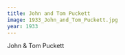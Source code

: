 ```yaml
---
title: John and Tom Puckett
image: 1933_John_and_Tom_Puckett.jpg
year: 1933
---
```


John & Tom Puckett
